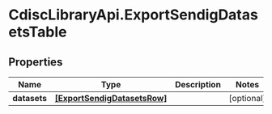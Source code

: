 # CdiscLibraryApi.ExportSendigDatasetsTable

## Properties

Name | Type | Description | Notes
------------ | ------------- | ------------- | -------------
**datasets** | [**[ExportSendigDatasetsRow]**](ExportSendigDatasetsRow.md) |  | [optional] 


